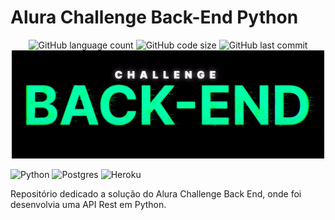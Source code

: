 # Alura Challenge Back-End Python

<p align="center">
  <img alt="GitHub language count" src="https://img.shields.io/github/languages/count/rafaelladuarte/challenge_back_end_python_alura?style=plastic">
 <img alt="GitHub code size" src="https://img.shields.io/github/languages/code-size/rafaelladuarte/challenge_back_end_python_alura?color=red&style=plastic">
  <img alt="GitHub last commit" src="https://img.shields.io/github/last-commit/rafaelladuarte/challenge_back_end_python_alura?style=plastic">
<img width='500px'  src='/challenge_backend.jpg'/>

![Python](https://img.shields.io/badge/python-3670A0?style=for-the-badge&logo=python&logoColor=ffdd54)
![Postgres](https://img.shields.io/badge/postgres-%23316192.svg?style=for-the-badge&logo=postgresql&logoColor=white)
![Heroku](https://img.shields.io/badge/heroku-%23430098.svg?style=for-the-badge&logo=heroku&logoColor=white)

</p>

Repositório dedicado a solução do Alura Challenge Back End, onde foi desenvolvia uma API Rest em Python.

